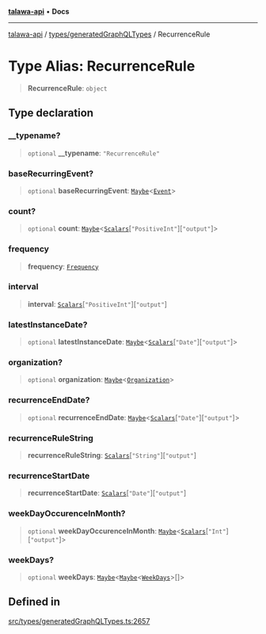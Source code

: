 [**talawa-api**](../../../README.md) • **Docs**

***

[talawa-api](../../../modules.md) / [types/generatedGraphQLTypes](../README.md) / RecurrenceRule

# Type Alias: RecurrenceRule

> **RecurrenceRule**: `object`

## Type declaration

### \_\_typename?

> `optional` **\_\_typename**: `"RecurrenceRule"`

### baseRecurringEvent?

> `optional` **baseRecurringEvent**: [`Maybe`](Maybe.md)\<[`Event`](Event.md)\>

### count?

> `optional` **count**: [`Maybe`](Maybe.md)\<[`Scalars`](Scalars.md)\[`"PositiveInt"`\]\[`"output"`\]\>

### frequency

> **frequency**: [`Frequency`](Frequency.md)

### interval

> **interval**: [`Scalars`](Scalars.md)\[`"PositiveInt"`\]\[`"output"`\]

### latestInstanceDate?

> `optional` **latestInstanceDate**: [`Maybe`](Maybe.md)\<[`Scalars`](Scalars.md)\[`"Date"`\]\[`"output"`\]\>

### organization?

> `optional` **organization**: [`Maybe`](Maybe.md)\<[`Organization`](Organization.md)\>

### recurrenceEndDate?

> `optional` **recurrenceEndDate**: [`Maybe`](Maybe.md)\<[`Scalars`](Scalars.md)\[`"Date"`\]\[`"output"`\]\>

### recurrenceRuleString

> **recurrenceRuleString**: [`Scalars`](Scalars.md)\[`"String"`\]\[`"output"`\]

### recurrenceStartDate

> **recurrenceStartDate**: [`Scalars`](Scalars.md)\[`"Date"`\]\[`"output"`\]

### weekDayOccurenceInMonth?

> `optional` **weekDayOccurenceInMonth**: [`Maybe`](Maybe.md)\<[`Scalars`](Scalars.md)\[`"Int"`\]\[`"output"`\]\>

### weekDays?

> `optional` **weekDays**: [`Maybe`](Maybe.md)\<[`Maybe`](Maybe.md)\<[`WeekDays`](WeekDays.md)\>[]\>

## Defined in

[src/types/generatedGraphQLTypes.ts:2657](https://github.com/PalisadoesFoundation/talawa-api/blob/3bacbf38707ebd3e3e5f1bc5b4cc7aa3b2adc169/src/types/generatedGraphQLTypes.ts#L2657)

